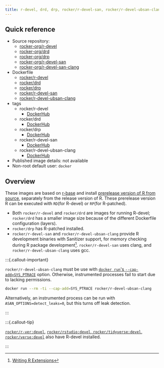 ```yaml
---
title: r-devel, drd, drp, rocker/r-devel-san, rocker/r-devel-ubsan-clang
---
```


## Quick reference

- Source repository:
  - [rocker-org/r-devel](https://github.com/rocker-org/r-devel)
  - [rocker-org/drd](https://github.com/rocker-org/drd)
  - [rocker-org/drp](https://github.com/rocker-org/drp)
  - [rocker-org/r-devel-san](https://github.com/rocker-org/r-devel-san)
  - [rocker-org/r-devel-san-clang](https://github.com/rocker-org/r-devel-san-clang)
- Dockerfile
  - [rocker/r-devel](https://github.com/rocker-org/r-devel/blob/master/Dockerfile)
  - [rocker/drd](https://github.com/rocker-org/drd/blob/master/Dockerfile)
  - [rocker/drp](https://github.com/rocker-org/drp/blob/master/Dockerfile)
  - [rocker/r-devel-san](https://github.com/rocker-org/r-devel-san/blob/master/Dockerfile)
  - [rocker/r-devel-ubsan-clang](https://github.com/rocker-org/r-devel-san-clang/blob/master/Dockerfile)
- tags
  - rocker/r-devel
    - [DockerHub](https://hub.docker.com/r/rocker/r-devel/tags)
  - rocker/drd
    - [DockerHub](https://hub.docker.com/r/rocker/drd/tags)
  - rocker/drp
    - [DockerHub](https://hub.docker.com/r/rocker/drp/tags)
  - rocker/r-devel-san
    - [DockerHub](https://hub.docker.com/r/rocker/r-devel-san/tags)
  - rocker/r-devel-ubsan-clang
    - [DockerHub](https://hub.docker.com/r/rocker/r-devel-ubsan-clang)
- Published image details: not available
- Non-root default user: `docker`

## Overview

These images are based on [r-base](https://hub.docker.com/_/r-base) and
install [prerelease version of R from source](https://cloud.r-project.org/src/base-prerelease/),
separately from the release version of R.
These prerelease version R can be executed with `RD`(for R-devel) or `RP`(for R-patched).

- Both `rocker/r-devel` and `rocker/drd` are images for running R-devel;
  `rocker/drd` has a smaller image size because of the different Dockerfile configuration (layers).
- `rocker/drp` has R-patched installed.
- `rocker/r-devel-san` and `rocker/r-devel-ubsan-clang` provide R development binaries with Sanitizer support,
  for memory checking during R package development[^r-exts].
  `rocker/r-devel-san` uses clang, and `rocker/r-devel-ubsan-clang` uses gcc.

[^r-exts]: [Writing R Extensions](https://cran.r-project.org/doc/manuals/r-devel/R-exts.html#Checking-memory-access)

:::{.callout-important}

`rocker/r-devel-ubsan-clang` must be use with
[`docker run`'s `--cap-add=SYS_PTRACE`](https://docs.docker.com/engine/reference/commandline/run/#options) option.
Otherwise, instrumented processes fail to start due to lacking permissions.

```sh
docker run --rm -ti --cap-add=SYS_PTRACE rocker/r-devel-ubsan-clang
```

Alternatively, an instrumented process can be run with `ASAN_OPTIONS=detect_leaks=0`,
but this turns off leak detection.

:::

:::{.callout-tip}

[`rocker/r-ver:devel`](../versioned/r-ver.md#devel),
[`rocker/rstudio:devel`, `rocker/tidyverse:devel`, `rocker/verse:devel`](../versioned/rstudio.md#devel)
also have R-devel installed.

:::
